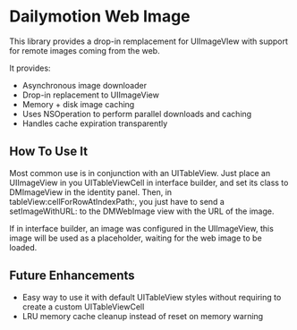 Dailymotion Web Image
=====================

This library provides a drop-in remplacement for UIImageVIew with support for remote images coming from the web.

It provides:
- Asynchronous image downloader
- Drop-in replacement to UIImageView
- Memory + disk image caching
- Uses NSOperation to perform parallel downloads and caching
- Handles cache expiration transparently

How To Use It
-------------

Most common use is in conjunction with an UITableView. Just place an UIImageView in you UITableViewCell in interface builder, and set its class to DMImageView in the identity panel. Then, in tableView:cellForRowAtIndexPath:, you just have to send a setImageWithURL: to the DMWebImage view with the URL of the image.

If in interface builder, an image was configured in the UIImageView, this image will be used as a placeholder, waiting for the web image to be loaded.

Future Enhancements
-------------------

- Easy way to use it with default UITableView styles without requiring to create a custom UITableViewCell
- LRU memory cache cleanup instead of reset on memory warning
